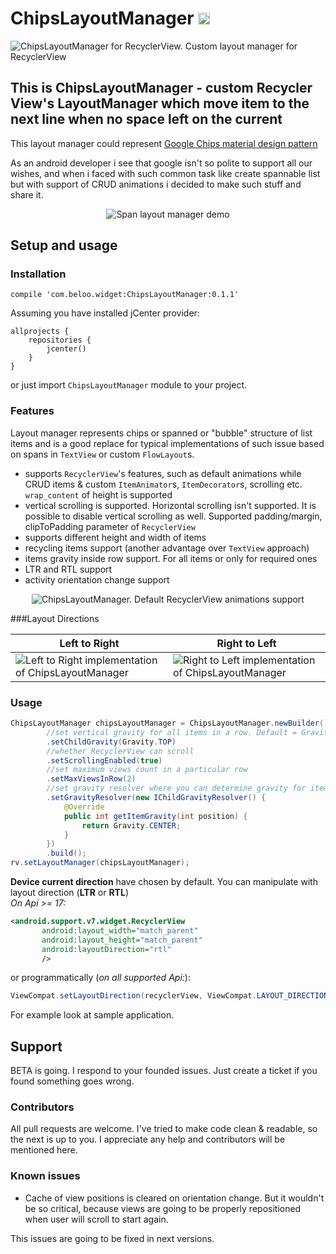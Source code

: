 # ChipsLayoutManager <img src="https://www.cleveroad.com/public/comercial/label-android.svg" height="19">
![ChipsLayoutManager for RecyclerView. Custom layout manager for RecyclerView](/images/header.png)

## This is ChipsLayoutManager - custom Recycler View's LayoutManager which move item to the next line when no space left on the current 
This layout manager could represent [Google Chips material design pattern](https://material.google.com/components/chips.html#)

As an android developer i see that google isn't so polite to support all our wishes, and when i faced with such common task like create spannable list
but with support of CRUD animations i decided to make such stuff and share it.

<p align="center">
    <img src="/images/demo.gif" alt="Span layout manager demo">
</p>

## Setup and usage
### Installation

```GRADLE 
compile 'com.beloo.widget:ChipsLayoutManager:0.1.1'
```

Assuming you have installed jCenter provider:
```GRADLE
allprojects {
    repositories {
        jcenter()
    }
}
```

or just import `ChipsLayoutManager` module to your project.

### Features
Layout manager represents chips or spanned or "bubble" structure of list items and is a good replace for typical implementations of such issue based on spans in `TextView` 
or custom `FlowLayout`s.

* supports `RecyclerView`'s features, such as default animations while CRUD items & custom `ItemAnimator`s, `ItemDecorator`s, scrolling etc. `wrap_content` of height is supported
* vertical scrolling is supported. Horizontal scrolling isn't supported. It is possible to disable vertical scrolling as well. Supported padding/margin, clipToPadding parameter of `RecyclerView`
* supports different height and width of items
* recycling items support (another advantage over `TextView` approach)
* items gravity inside row support. For all items or only for required ones
* LTR and RTL support
* activity orientation change support

<p align="center">
    <img src="/images/animations.gif" alt="ChipsLayoutManager. Default RecyclerView animations support">
</p>

###Layout Directions

| Left to Right  | Right to Left  |
|---|---|
|![Left to Right implementation of ChipsLayoutManager](/images/ltr.png) |![Right to Left implementation of ChipsLayoutManager](/images/rtl.png)|

### Usage

```JAVA 
ChipsLayoutManager chipsLayoutManager = ChipsLayoutManager.newBuilder()
        //set vertical gravity for all items in a row. Default = Gravity.CENTER_VERTICAL
        .setChildGravity(Gravity.TOP)
        //whether RecyclerView can scroll
        .setScrollingEnabled(true)
        //set maximum views count in a particular row
        .setMaxViewsInRow(2)
        //set gravity resolver where you can determine gravity for item in position. This method have priority over previous one
        .setGravityResolver(new IChildGravityResolver() {
            @Override
            public int getItemGravity(int position) {
                return Gravity.CENTER;
            }
        })
        .build();
rv.setLayoutManager(chipsLayoutManager);
```

**Device current direction** have chosen by default.
You can manipulate with layout direction (**LTR** or **RTL**)<br/>
_On Api >= 17:_
```XML
<android.support.v7.widget.RecyclerView
       android:layout_width="match_parent"
       android:layout_height="match_parent"
       android:layoutDirection="rtl"
       />
```
or programmatically (_on all supported Api:_):
```JAVA
ViewCompat.setLayoutDirection(recyclerView, ViewCompat.LAYOUT_DIRECTION_RTL);
```

For example look at sample application.
<br />
## Support
BETA is going.
I respond to your founded issues. Just create a ticket if you found something goes wrong.

### Contributors
All pull requests are welcome. I've tried to make code clean & readable, so the next is up to you. 
I appreciate any help and contributors will be mentioned here. 

### Known issues
* Cache of view positions is cleared on orientation change. But it wouldn't be so critical, because views are going to be properly repositioned 
when user will scroll to start again.

This issues are going to be fixed in next versions.